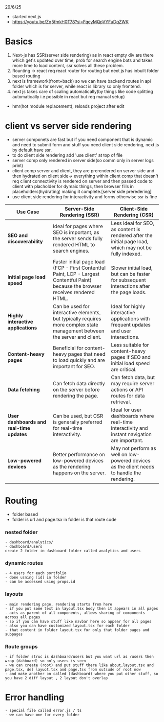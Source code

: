 29/6/25
- started next js
- https://youtu.be/Zq5fmkH0T78?si=FqcyMQpVYFuDqZWK

# Basics
1. Next-js has SSR(server side rendering) as in react empty div are there which get's updated over time, prob for search engine bots and takes more time to
load content, ssr solves all these problem.
2. Rounting -> react req react router for routing but next js has inbuilt folder based routing
3. next is framework(front+back) so we can have backend routes in api folder which is for server, while react is library so only frontend.
4. next js takes care of scaling automatically(by things like code splitting automatically i.e possible in react but req manual setup)

- hmr(hot module replacement), reloads project after edit

# client vs server side rendering
- server componets are fast but if you need component that is dynamic and need to submit form and stuff you need client side rendering, next js by default have ssr.
- to do client side rendering add 'use client' at top of file
- server comp only rendered in server side(so comm only in server logs print)
- client comp server and client, they are prerendered on server side and then hydrated on client side-> everything within client comp that doesn't req client connectivity is rendered on server and then passed code to client with placholder for dymaic things, then browser fills in placeholders(hydrating) making it complete.[server side preredering]
- use client side rendering for interactivity and forms otherwise ssr is fine

| Use Case | Server-Side Rendering (SSR) | Client-Side Rendering (CSR) |
|---|---|---|
| **SEO and discoverability** | Ideal for pages where SEO is important, as the server sends fully rendered HTML to search engines. | Less ideal for SEO, as content is rendered after the initial page load, which may not be fully indexed. |
| **Initial page load speed** | Faster initial page load (FCP - First Contentful Paint, LCP - Largest Contentful Paint) because the browser receives rendered HTML. | Slower initial load, but can be faster for subsequent interactions after the page loads. |
| **Highly interactive applications** | Can be used for interactive elements, but typically requires more complex state management between the server and client. | Ideal for highly interactive applications with frequent updates and user interactions. |
| **Content-heavy pages** | Beneficial for content-heavy pages that need to load quickly and are important for SEO. | Less suitable for content-heavy pages if SEO and initial load speed are critical. |
| **Data fetching** | Can fetch data directly on the server before rendering the page. | Can fetch data, but may require server actions or API routes for data retrieval. |
| **User dashboards and real-time updates** | Can be used, but CSR is generally preferred for real-time interactivity. | Ideal for user dashboards where real-time interactivity and instant navigation are important. |
| **Low-powered devices** | Better performance on low-powered devices as the rendering happens on the server. | May not perform as well on low-powered devices as the client needs to handle the rendering. |



# Routing
- folder based
- folder is url and page.tsx in folder is that route code
### nested folder
    - dashboard/analytics/
    - dashboard/users
    create 2 folder in dashboard folder called analytics and users
### dynamic routes
    - 4 users for each portfolio
    - done usning [id] in folder
    - can be accessed using props.id

### layouts
    - main rendering page, rendering starts from here
    - if you put some text in layout.tsx body then it appears in all pages
    - acts as parent of all components, allows sharing of components across all pages
    - so if you can have stuff like navbar here so appear for all pages
    - also you can have customized layout.tsx for each folder
    - that content in folder layout.tsx for only that folder pages and subpages 
### Route groups
    - if folder struc is dashboard/users but you want url as /users then wrap (dahboard) so only users is seen
    - we can create (root) and put stuff there like about,layout.tsx and page.tsx, del layuot.tsx and page.tsx from outsude of root now 
    - and make another on called (dashboard) where you put other stuff, so you have 2 diff layout , 2 layout don't overlap


# Error handling
    - special file called error.js / ts 
    - we can have one for every folder

